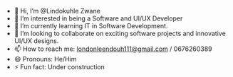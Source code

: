 - 👋 Hi, I’m @Lindokuhle Zwane
- 👀 I’m interested in being a Software and UI/UX Developer
- 🌱 I’m currently learning IT in Software Development.
- 💞️ I’m looking to collaborate on exciting software projects and innovative UI/UX designs.
- 📫 How to reach me: londonleendouh111@gmail.com / 0676260389
- 😄 Pronouns: He/Him
- ⚡ Fun fact: Under construction

<!---
Sainttyga/Sainttyga is a ✨ special ✨ repository because its `README.md` (this file) appears on your GitHub profile.
You can click the Preview link to take a look at your changes.
--->
